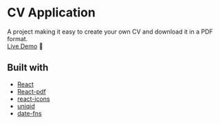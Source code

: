 # CV Application

A project making it easy to create your own CV and download it in a PDF format.<br>
[Live Demo](https://crobin00.github.io/cv-project/) 📑

## Built with

- [React](https://reactjs.org/)
- [React-pdf](https://react-pdf.org/)
- [react-icons](https://react-icons.github.io/react-icons/)
- [uniqid](https://www.npmjs.com/package/uniqid)
- [date-fns](https://date-fns.org/)

